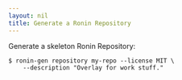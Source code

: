 ```yaml
---
layout: nil
title: Generate a Ronin Repository 
---
```


Generate a skeleton Ronin Repository:

    $ ronin-gen repository my-repo --license MIT \
        --description "Overlay for work stuff."

